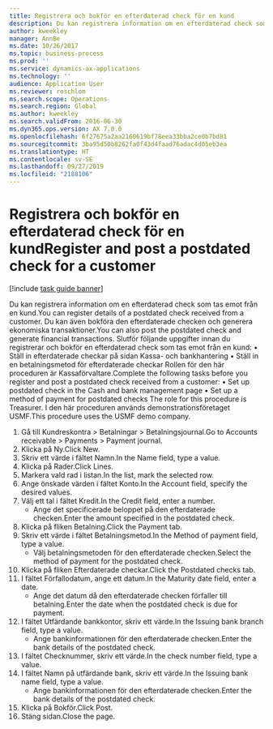 ```yaml
---
title: Registrera och bokför en efterdaterad check för en kund
description: Du kan registrera information om en efterdaterad check som tas emot från en kund.
author: kweekley
manager: AnnBe
ms.date: 10/26/2017
ms.topic: business-process
ms.prod: ''
ms.service: dynamics-ax-applications
ms.technology: ''
audience: Application User
ms.reviewer: roschlom
ms.search.scope: Operations
ms.search.region: Global
ms.author: kweekley
ms.search.validFrom: 2016-06-30
ms.dyn365.ops.version: AX 7.0.0
ms.openlocfilehash: 6f27675a2aa2160619bf78eea33bba2ce0b7bd81
ms.sourcegitcommit: 3ba95d50b8262fa0f43d4faad76adac4d05eb3ea
ms.translationtype: HT
ms.contentlocale: sv-SE
ms.lasthandoff: 09/27/2019
ms.locfileid: "2188106"
---
```

# <a name="register-and-post-a-postdated-check-for-a-customer"></a><span data-ttu-id="836d2-103">Registrera och bokför en efterdaterad check för en kund</span><span class="sxs-lookup"><span data-stu-id="836d2-103">Register and post a postdated check for a customer</span></span>

[!include [task guide banner](../../includes/task-guide-banner.md)]

<span data-ttu-id="836d2-104">Du kan registrera information om en efterdaterad check som tas emot från en kund.</span><span class="sxs-lookup"><span data-stu-id="836d2-104">You can register details of a postdated check received from a customer.</span></span> <span data-ttu-id="836d2-105">Du kan även bokföra den efterdaterade checken och generera ekonomiska transaktioner.</span><span class="sxs-lookup"><span data-stu-id="836d2-105">You can also post the postdated check and generate financial transactions.</span></span>   <span data-ttu-id="836d2-106">Slutför följande uppgifter innan du registrerar och bokför en efterdaterad check som tas emot från en kund:   • Ställ in efterdaterade checkar på sidan Kassa- och bankhantering • Ställ in en betalningsmetod för efterdaterade checkar   Rollen för den här proceduren är Kassaförvaltare.</span><span class="sxs-lookup"><span data-stu-id="836d2-106">Complete the following tasks before you register and post a postdated check received from a customer:   • Set up postdated check in the Cash and bank management page • Set up a method of payment for postdated checks   The role for this procedure is Treasurer.</span></span> <span data-ttu-id="836d2-107">I den här proceduren används demonstrationsföretaget USMF.</span><span class="sxs-lookup"><span data-stu-id="836d2-107">This procedure uses the USMF demo company.</span></span>

1. <span data-ttu-id="836d2-108">Gå till Kundreskontra > Betalningar > Betalningsjournal.</span><span class="sxs-lookup"><span data-stu-id="836d2-108">Go to Accounts receivable > Payments > Payment journal.</span></span>
2. <span data-ttu-id="836d2-109">Klicka på Ny.</span><span class="sxs-lookup"><span data-stu-id="836d2-109">Click New.</span></span>
3. <span data-ttu-id="836d2-110">Skriv ett värde i fältet Namn.</span><span class="sxs-lookup"><span data-stu-id="836d2-110">In the Name field, type a value.</span></span>
4. <span data-ttu-id="836d2-111">Klicka på Rader.</span><span class="sxs-lookup"><span data-stu-id="836d2-111">Click Lines.</span></span>
5. <span data-ttu-id="836d2-112">Markera vald rad i listan.</span><span class="sxs-lookup"><span data-stu-id="836d2-112">In the list, mark the selected row.</span></span>
6. <span data-ttu-id="836d2-113">Ange önskade värden i fältet Konto.</span><span class="sxs-lookup"><span data-stu-id="836d2-113">In the Account field, specify the desired values.</span></span>
7. <span data-ttu-id="836d2-114">Välj ett tal i fältet Kredit.</span><span class="sxs-lookup"><span data-stu-id="836d2-114">In the Credit field, enter a number.</span></span>
    * <span data-ttu-id="836d2-115">Ange det specificerade beloppet på den efterdaterade checken.</span><span class="sxs-lookup"><span data-stu-id="836d2-115">Enter the amount specified in the postdated check.</span></span>  
8. <span data-ttu-id="836d2-116">Klicka på fliken Betalning.</span><span class="sxs-lookup"><span data-stu-id="836d2-116">Click the Payment tab.</span></span>
9. <span data-ttu-id="836d2-117">Skriv ett värde i fältet Betalningsmetod.</span><span class="sxs-lookup"><span data-stu-id="836d2-117">In the Method of payment field, type a value.</span></span>
    * <span data-ttu-id="836d2-118">Välj betalningsmetoden för den efterdaterade checken.</span><span class="sxs-lookup"><span data-stu-id="836d2-118">Select the method of payment for the postdated check.</span></span>  
10. <span data-ttu-id="836d2-119">Klicka på fliken Efterdaterade checkar.</span><span class="sxs-lookup"><span data-stu-id="836d2-119">Click the Postdated checks tab.</span></span>
11. <span data-ttu-id="836d2-120">I fältet Förfallodatum, ange ett datum.</span><span class="sxs-lookup"><span data-stu-id="836d2-120">In the Maturity date field, enter a date.</span></span>
    * <span data-ttu-id="836d2-121">Ange det datum då den efterdaterade checken förfaller till betalning.</span><span class="sxs-lookup"><span data-stu-id="836d2-121">Enter the date when the postdated check is due for payment.</span></span>  
12. <span data-ttu-id="836d2-122">I fältet Utfärdande bankkontor, skriv ett värde.</span><span class="sxs-lookup"><span data-stu-id="836d2-122">In the Issuing bank branch field, type a value.</span></span>
    * <span data-ttu-id="836d2-123">Ange bankinformationen för den efterdaterade checken.</span><span class="sxs-lookup"><span data-stu-id="836d2-123">Enter the bank details of the postdated check.</span></span>  
13. <span data-ttu-id="836d2-124">I fältet Checknummer, skriv ett värde.</span><span class="sxs-lookup"><span data-stu-id="836d2-124">In the check number field, type a value.</span></span>
14. <span data-ttu-id="836d2-125">I fältet Namn på utfärdande bank, skriv ett värde.</span><span class="sxs-lookup"><span data-stu-id="836d2-125">In the Issuing bank name field, type a value.</span></span>
    * <span data-ttu-id="836d2-126">Ange bankinformationen för den efterdaterade checken.</span><span class="sxs-lookup"><span data-stu-id="836d2-126">Enter the bank details of the postdated check.</span></span>  
15. <span data-ttu-id="836d2-127">Klicka på Bokför.</span><span class="sxs-lookup"><span data-stu-id="836d2-127">Click Post.</span></span>
16. <span data-ttu-id="836d2-128">Stäng sidan.</span><span class="sxs-lookup"><span data-stu-id="836d2-128">Close the page.</span></span>

